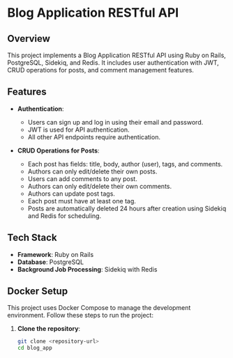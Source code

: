 # Blog Application RESTful API

## Overview

This project implements a Blog Application RESTful API using Ruby on Rails, PostgreSQL, Sidekiq, and Redis. It includes user authentication with JWT, CRUD operations for posts, and comment management features.

## Features

- **Authentication**:
  - Users can sign up and log in using their email and password.
  - JWT is used for API authentication.
  - All other API endpoints require authentication.

- **CRUD Operations for Posts**:
  - Each post has fields: title, body, author (user), tags, and comments.
  - Authors can only edit/delete their own posts.
  - Users can add comments to any post.
  - Authors can only edit/delete their own comments.
  - Authors can update post tags.
  - Each post must have at least one tag.
  - Posts are automatically deleted 24 hours after creation using Sidekiq and Redis for scheduling.

## Tech Stack

- **Framework**: Ruby on Rails
- **Database**: PostgreSQL
- **Background Job Processing**: Sidekiq with Redis

## Docker Setup

This project uses Docker Compose to manage the development environment. Follow these steps to run the project:

1. **Clone the repository**:
   ```bash
   git clone <repository-url>
   cd blog_app
